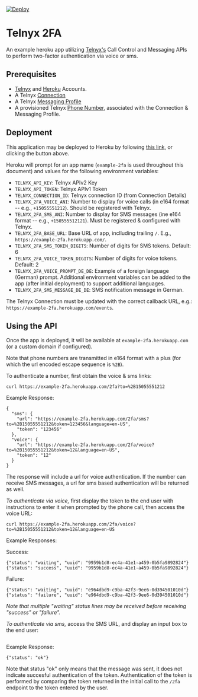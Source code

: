 [![Deploy](https://www.herokucdn.com/deploy/button.svg)](https://heroku.com/deploy)

# Telnyx 2FA

An example heroku app utilizing [Telnyx's](https://telnyx.com) Call Control and Messaging APIs to perform two-factor authentication via voice or sms.

## Prerequisites

- [Telnyx](https://telnyx.com/sign-up) and [Heroku](https://signup.heroku.com/) Accounts.
- A Telnyx [Connection](https://portal.telnyx.com/#/app/connections)
- A Telnyx [Messaging Profile](https://portal.telnyx.com/#/app/messaging)
- A provisioned Telnyx [Phone Number](https://portal.telnyx.com/#/app/numbers/my-numbers), associated with the Connection & Messaging Profile.

## Deployment

This application may be deployed to Heroku by following [this link](https://heroku.com/deploy), or clicking the button above.

Heroku will prompt for an app name (`example-2fa` is used throughout this document) and values for the following environment variables:

- `TELNYX_API_KEY`: Telnyx APIv2 Key
- `TELNYX_API_TOKEN`: Telnyx APIv1 Token
- `TELNYX_CONNECTION_ID`: Telnyx connection ID (from Connection Details)
- `TELNYX_2FA_VOICE_ANI`: Number to display for voice calls (in e164 format -- e.g., `+15055551212`). Should be registered with Telnyx.
- `TELNYX_2FA_SMS_ANI`: Number to display for SMS messages (ine e164 format -- e.g., `+150555512121`). Must be registered & configured with Telnyx.
- `TELNYX_2FA_BASE_URL`: Base URL of app, inclluding trailing `/`. E.g., `https://example-2fa.herokuapp.com/`.
- `TELNYX_2FA_SMS_TOKEN_DIGITS`: Number of digits for SMS tokens. Default: 6
- `TELNYX_2FA_VOICE_TOKEN_DIGITS`: Number of digits for voice tokens. Default: 2
- `TELNYX_2FA_VOICE_PROMPT_DE_DE`: Example of a foreign language (German) prompt. Additional environment variables can be added to the app (after initial deployment) to support additional languages.
- `TELNYX_2FA_SMS_MESSAGE_DE_DE`: SMS notification message in German.

The Telnyx Connection must be updated with the correct callback URL, e.g.: `https://example-2fa.herokuapp.com/events`.


## Using the API

Once the app is deployed, it will be available at `example-2fa.herokuapp.com` (or a custom domain if configured).

Note that phone numbers are transmitted in e164 format with a plus (for which the url encoded escape sequence is `%2B`).

To authenticate a number, first obtain the voice & sms links:

```
curl https://example-2fa.herokuapp.com/2fa?to=%2B15055551212
```

Example Response:
```
{
  "sms": {
    "url": "https://example-2fa.herokuapp.com/2fa/sms?to=%2B15055551212&token=123456&language=en-US",
    "token": "123456"
  },
  "voice": {
    "url": "https://example-2fa.herokuapp.com/2fa/voice?to=%2B15055551212&token=12&language=en-US",
    "token": "12"
  }
}
```

The response will include a url for voice authentication. If the number can receive SMS messages, a url for sms based authentication will be returned as well.

_To authenticate via voice,_ first display the token to the end user with instructions to enter it when prompted by the phone call, then access the voice URL:
```
curl https://example-2fa.herokuapp.com/2fa/voice?to=%2B15055551212&token=12&language=en-US
```

Example Responses:

Success:
```
{"status": "waiting", "uuid": "9959b1d8-ec4a-41e1-a459-0b5fa9892824"}
{"status": "success", "uuid": "9959b1d8-ec4a-41e1-a459-0b5fa9892824"}
```

Failure:
```
{"status": "waiting", "uuid": "e964dbd9-c9ba-42f3-9ee6-0d394501010d"}
{"status": "failure", "uuid": "e964dbd9-c9ba-42f3-9ee6-0d394501010d"}
```

*Note that multiple "waiting" status lines may be received before receiving "success" or "failure".*

_To authenticate via sms,_ access the SMS URL, and display an input box to the end user:
```

```

Example Response:
```
{"status": "ok"}
```

Note that status "ok" only means that the message was sent, it does not indicate succesful authentication of the token. Authentication of the token is performed by comparing the token returned in the initial call to the `/2fa` endpoint to the token entered by the user. 

